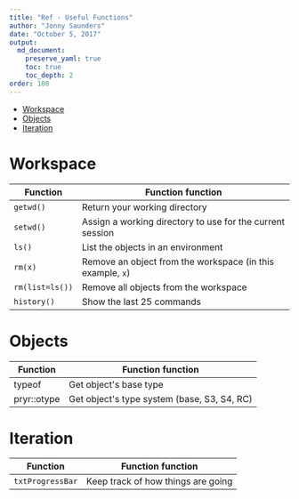 ```yaml
---
title: "Ref - Useful Functions"
author: "Jonny Saunders"
date: "October 5, 2017"
output: 
  md_document:
    preserve_yaml: true
    toc: true
    toc_depth: 2
order: 100
---
```


-   [Workspace](#workspace)
-   [Objects](#objects)
-   [Iteration](#iteration)

Workspace
=========

<table>
<thead>
<tr class="header">
<th>Function</th>
<th>Function function</th>
</tr>
</thead>
<tbody>
<tr class="odd">
<td><code>getwd()</code></td>
<td>Return your working directory</td>
</tr>
<tr class="even">
<td><code>setwd()</code></td>
<td>Assign a working directory to use for the current session</td>
</tr>
<tr class="odd">
<td><code>ls()</code></td>
<td>List the objects in an environment</td>
</tr>
<tr class="even">
<td><code>rm(x)</code></td>
<td>Remove an object from the workspace (in this example, <code>x</code>)</td>
</tr>
<tr class="odd">
<td><code>rm(list=ls())</code></td>
<td>Remove all objects from the workspace</td>
</tr>
<tr class="even">
<td><code>history()</code></td>
<td>Show the last 25 commands</td>
</tr>
</tbody>
</table>

Objects
=======

<table>
<thead>
<tr class="header">
<th>Function</th>
<th>Function function</th>
</tr>
</thead>
<tbody>
<tr class="odd">
<td>typeof</td>
<td>Get object's base type</td>
</tr>
<tr class="even">
<td>pryr::otype</td>
<td>Get object's type system (base, S3, S4, RC)</td>
</tr>
</tbody>
</table>

Iteration
=========

<table>
<thead>
<tr class="header">
<th>Function</th>
<th>Function function</th>
</tr>
</thead>
<tbody>
<tr class="odd">
<td><code>txtProgressBar</code></td>
<td>Keep track of how things are going</td>
</tr>
</tbody>
</table>
